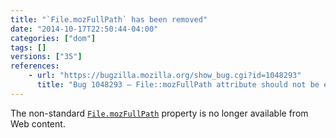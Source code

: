 ```yaml
---
title: "`File.mozFullPath` has been removed"
date: "2014-10-17T22:50:44-04:00"
categories: ["dom"]
tags: []
versions: ["35"]
references:
    - url: "https://bugzilla.mozilla.org/show_bug.cgi?id=1048293"
      title: "Bug 1048293 – File::mozFullPath attribute should not be exposed to content."
---
```

The non-standard [`File.mozFullPath`](https://developer.mozilla.org/docs/Web/API/File.mozFullPath) property is no longer available from Web content.
